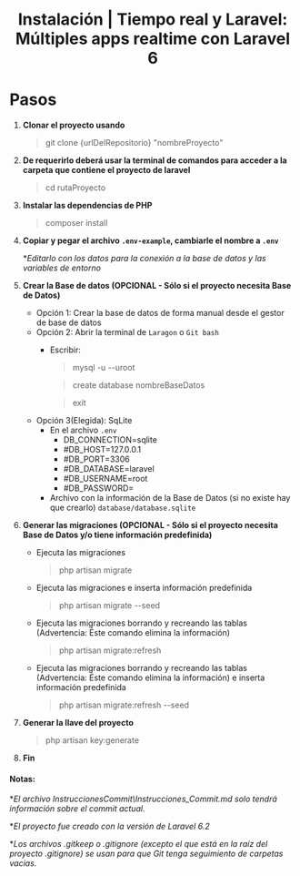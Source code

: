 
<h1 align="center">Instalación | Tiempo real y Laravel: Múltiples apps realtime con Laravel 6</h1>

# Pasos

1. **Clonar el proyecto usando**

      > git clone {urlDelRepositorio} "nombreProyecto"

2. **De requerirlo deberá usar la terminal de comandos para acceder a la carpeta que contiene el proyecto de laravel**

      > cd rutaProyecto

3. **Instalar las dependencias de PHP**

      > composer install

4. **Copiar y pegar el archivo `.env-example`, cambiarle el nombre a `.env`**

      **Editarlo con los datos para la conexión a la base de datos y las variables de entorno*

5. **Crear la Base de datos (OPCIONAL - Sólo si el proyecto necesita Base de Datos)**
    - Opción 1: Crear la base de datos de forma manual desde el gestor de base de datos
    - Opción 2: Abrir la terminal de `Laragon` o `Git bash`
        - Escribir:

            > mysql -u --uroot

            > create database nombreBaseDatos

            > exit
    - Opción 3(Elegida): SqLite
        - En el archivo `.env`
          - DB_CONNECTION=sqlite
          - #DB_HOST=127.0.0.1
          - #DB_PORT=3306
          - #DB_DATABASE=laravel
          - #DB_USERNAME=root
          - #DB_PASSWORD=
        - Archivo con la información de la Base de Datos (si no existe hay que crearlo) `database/database.sqlite`

6. **Generar las migraciones (OPCIONAL - Sólo si el proyecto necesita Base de Datos y/o tiene información predefinida)**

      - Ejecuta las migraciones

        > php artisan migrate

      - Ejecuta las migraciones e inserta información predefinida       

        > php artisan migrate --seed  

      - Ejecuta las migraciones borrando y recreando las tablas (Advertencia: Éste comando elimina la información)       

        > php artisan migrate:refresh

      - Ejecuta las migraciones borrando y recreando las tablas (Advertencia: Éste comando elimina la información) e inserta información predefinida       

        > php artisan migrate:refresh --seed 

7. **Generar la llave del proyecto**

      > php artisan key:generate

8. **Fin**

<!-- Notas -->
#### Notas:

**El archivo InstruccionesCommit\Instrucciones_Commit.md solo tendrá información sobre el commit actual.*

**El proyecto fue creado con la versión de Laravel 6.2*

**Los archivos .gitkeep o .gitignore (excepto el que está en la raíz del proyecto .gitignore) se usan para que Git tenga seguimiento de carpetas vacias.*